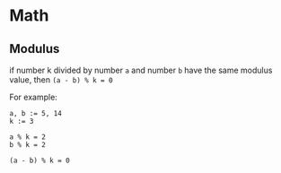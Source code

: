 # Math

## Modulus

if number k divided by number `a` and number `b` have the same modulus value, then `(a - b) % k = 0`

For example:

```
a, b := 5, 14
k := 3

a % k = 2
b % k = 2

(a - b) % k = 0
```